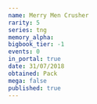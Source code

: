 ```yaml
---
name: Merry Men Crusher
rarity: 5
series: tng
memory_alpha:
bigbook_tier: -1
events: 0
in_portal: true
date: 31/07/2018
obtained: Pack
mega: false
published: true
---
```



